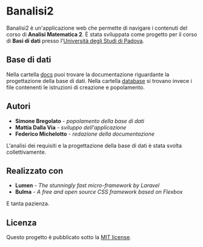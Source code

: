# Banalisi2

Banalisi2 è un'applicazione web che permette di navigare i contenuti del corso di **Analisi Matematica 2**. È stata sviluppata come progetto per il corso di **Basi di dati** presso l'[Università degli Studi di Padova](http://www.unipd.it).

## Base di dati

Nella cartella [docs](docs) puoi trovare la documentazione riguardante la progettazione della base di dati. Nella cartella [database](database) si trovano invece i file contenenti le istruzioni di creazione e popolamento.

## Autori

* **Simone Bregolato** - *popolamento della base di dati*
* **Mattia Dalla Via** - *sviluppo dell'applicazione*
* **Federico Michelotto** - *redazione della documentazione*

L'analisi dei requisiti e la progettazione della base di dati è stata svolta collettivamente.

## Realizzato con

* **Lumen** - *The stunningly fast micro-framework by Laravel*
* **Bulma** - *A free and open source CSS framework based on Flexbox*

E tanta pazienza.

## Licenza

Questo progetto è pubblicato sotto la [MIT license](https://opensource.org/licenses/MIT).
